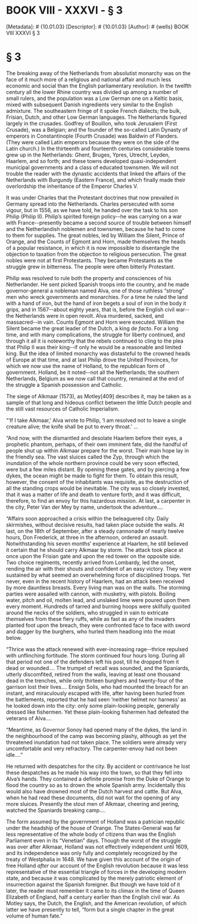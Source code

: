 # BOOK VIII - XXXVI - § 3
[Metadata]: # {10.01.03}
[Descriptor]: # {10.01.03}
[Author]: # {wells}
BOOK VIII
XXXVI
§ 3
# § 3
The breaking away of the Netherlands from absolutist monarchy was on the face
of it much more of a religious and national affair and much less economic and
social than the English parliamentary revolution. In the twelfth century all
the lower Rhine country was divided up among a number of small rulers, and the
population was a Low German one on a Keltic basis, mixed with subsequent Danish
ingredients very similar to the English admixture. The southeastern fringe of
it spoke French dialects; the bulk, Frisian, Dutch, and other Low German
languages. The Netherlands figured largely in the crusades. Godfrey of
Bouillon, who took Jerusalem (First Crusade), was a Belgian; and the founder of
the so-called Latin Dynasty of emperors in Constantinople (Fourth Crusade) was
Baldwin of Flanders. (They were called Latin emperors because they were on the
side of the Latin church.) In the thirteenth and fourteenth centuries
considerable towns grew up in the Netherlands: Ghent, Bruges, Ypres, Utrecht,
Leyden, Haarlem, and so forth; and these towns developed quasi-independent
municipal governments and a class of educated townsmen. We will not trouble the
reader with the dynastic accidents that linked the affairs of the Netherlands
with Burgundy (Eastern France), and which finally made their overlordship the
inheritance of the Emperor Charles V.

It was under Charles that the Protestant doctrines that now prevailed in
Germany spread into the Netherlands. Charles persecuted with some vigour, but
in 1556, as we have told, he handed over the task to his son Philip (Philip
II). Philip’s spirited foreign policy--he was carrying on a war with
France--presently became a second source of trouble between himself and the
Netherlandish noblemen and townsmen, because he had to come to them for
supplies. The great nobles, led by William the Silent, Prince of Orange, and
the Counts of Egmont and Horn, made themselves the heads of a popular
resistance, in which it is now impossible to disentangle the objection to
taxation from the objection to religious persecution. The great nobles were not
at first Protestants. They became Protestants as the struggle grew in
bitterness. The people were often bitterly Protestant.

Philip was resolved to rule both the property and consciences of his
Netherlander. He sent picked Spanish troops into the country, and he made
governor-general a nobleman named Alva, one of those ruthless “strong” men who
wreck governments and monarchies. For a time he ruled the land with a hand of
iron, but the hand of iron begets a soul of iron in the body it grips, and in
1567--about eighty years, that is, before the English civil war--the
Netherlands were in open revolt. Alva murdered, sacked, and massacred--in vain.
Counts Egmont and Horn were executed. William the Silent became the great
leader of the Dutch, a king _de facto_. For a long time, and with many
complications, the struggle for liberty continued, and through it all it is
noteworthy that the rebels continued to cling to the plea that Philip II was
their king--if only he would be a reasonable and limited king. But the idea of
limited monarchy was distasteful to the crowned heads of Europe at that time,
and at last Philip drove the United Provinces, for which we now use the name of
Holland, to the republican form of government. Holland, be it noted--not all
the Netherlands; the southern Netherlands, Belgium as we now call that country,
remained at the end of the struggle a Spanish possession and Catholic.

The siege of Alkmaar (1573), as Motley[409] describes it, may be taken as a
sample of that long and hideous conflict between the little Dutch people and
the still vast resources of Catholic Imperialism.

“‘If I take Alkmaar,’ Alva wrote to Philip, ‘I am resolved not to leave a
single creature alive; the knife shall be put to every throat.’ ...

“And now, with the dismantled and desolate Haarlem before their eyes, a
prophetic phantom, perhaps, of their own imminent fate, did the handful of
people shut up within Alkmaar prepare for the worst. Their main hope lay in the
friendly sea. The vast sluices called the Zyp, through which the inundation of
the whole northern province could be very soon effected, were but a few miles
distant. By opening these gates, and by piercing a few dykes, the ocean might
be made to fight for them. To obtain this result, however, the consent of the
inhabitants was requisite, as the destruction of all the standing crops would
be inevitable. The city was so closely invested, that it was a matter of life
and death to venture forth, and it was difficult, therefore, to find an envoy
for this hazardous mission. At last, a carpenter in the city, Peter Van der Mey
by name, undertook the adventure....

“Affairs soon approached a crisis within the beleaguered city. Daily
skirmishes, without decisive results, had taken place outside the walls. At
last, on the 18th of September, after a steady cannonade of nearly twelve
hours, Don Frederick, at three in the afternoon, ordered an assault.
Notwithstanding his seven months’ experience at Haarlem, he still believed it
certain that he should carry Alkmaar by storm. The attack took place at once
upon the Frisian gate and upon the red tower on the opposite side. Two choice
regiments, recently arrived from Lombardy, led the onset, rending the air with
their shouts and confident of an easy victory. They were sustained by what
seemed an overwhelming force of disciplined troops. Yet never, even in the
recent history of Haarlem, had an attack been received by more dauntless
breasts. Every living man was on the walls. The storming parties were assailed
with cannon, with musketry, with pistols. Boiling water, pitch and oil, molten
lead, and unslaked lime were poured upon them every moment. Hundreds of tarred
and burning hoops were skilfully quoited around the necks of the soldiers, who
struggled in vain to extricate themselves from these fiery ruffs, while as fast
as any of the invaders planted foot upon the breach, they were confronted face
to face with sword and dagger by the burghers, who hurled them headlong into
the moat below.

“Thrice was the attack renewed with ever-increasing rage--thrice repulsed with
unflinching fortitude. The storm continued four hours long. During all that
period not one of the defenders left his post, till he dropped from it dead or
wounded.... The trumpet of recall was sounded, and the Spaniards, utterly
discomfited, retired from the walls, leaving at least one thousand dead in the
trenches, while only thirteen burghers and twenty-four of the garrison lost
their lives.... Ensign Solis, who had mounted the breach for an instant, and
miraculously escaped with life, after having been hurled from the battlements,
reported that he had seen ‘neither helmet nor harness’ as he looked down into
the city: only some plain-looking people, generally dressed like fishermen. Yet
these plain-looking fishermen had defeated the veterans of Alva....

“Meantime, as Governor Sonoy had opened many of the dykes, the land in the
neighbourhood of the camp was becoming plashy, although as yet the threatened
inundation had not taken place. The soldiers were already very uncomfortable
and very refractory. The carpenter-envoy had not been idle....”

He returned with despatches for the city. By accident or contrivance he lost
these despatches as he made his way into the town, so that they fell into
Alva’s hands. They contained a definite promise from the Duke of Orange to
flood the country so as to drown the whole Spanish army. Incidentally this
would also have drowned most of the Dutch harvest and cattle. But Alva, when he
had read these documents, did not wait for the opening of any more sluices.
Presently the stout men of Alkmaar, cheering and jeering, watched the Spaniards
breaking camp....

The form assumed by the government of Holland was a patrician republic under
the headship of the house of Orange. The States-General was far less
representative of the whole body of citizens than was the English Parliament
even in its “Venetian” days. Though the worst of the struggle was over after
Alkmaar, Holland was not effectively independent until 1609, and its
independence was only fully and completely recognized by the treaty of
Westphalia in 1648. We have given this account of the origin of free Holland
_after_ our account of the English revolution because it was less
representative of the essential triangle of forces in the developing modern
state, and because it was complicated by the merely patriotic element of
insurrection against the Spanish foreigner. But though we have told of it
later, the reader must remember it came to its climax in the time of Queen
Elizabeth of England, half a century earlier than the English civil war. As
Motley says, the Dutch, the English, and the American revolution, of which
latter we have presently to tell, “form but a single chapter in the great
volume of human fate.”

